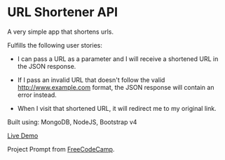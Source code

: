 URL Shortener API
=========================

A very simple app that shortens urls.

Fulfills the following user stories:

- I can pass a URL as a parameter and I will receive a shortened URL in the JSON response.

- If I pass an invalid URL that doesn't follow the valid http://www.example.com format, the JSON response will contain an error instead.

- When I visit that shortened URL, it will redirect me to my original link.

Built using: MongoDB, NodeJS, Bootstrap v4

[Live Demo](https://ls.glitch.me/)

Project Prompt from [FreeCodeCamp](https://www.freecodecamp.org/challenges/url-shortener-microservice).